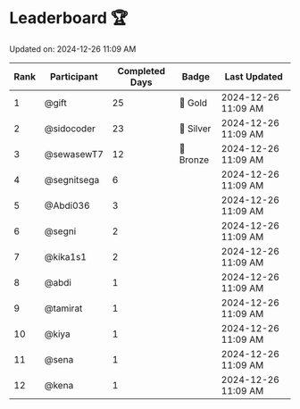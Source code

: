 # Leaderboard 🏆

Updated on: 2024-12-26 11:09 AM

| Rank | Participant       | Completed Days | Badge      | Last Updated         |
|------|-------------------|----------------|------------|----------------------|
| 1    | @gift             | 25             | 🏅 Gold     | 2024-12-26 11:09 AM |
| 2    | @sidocoder        | 23             | 🥈 Silver   | 2024-12-26 11:09 AM |
| 3    | @sewasewT7        | 12             | 🥉 Bronze   | 2024-12-26 11:09 AM |
| 4    | @segnitsega       | 6              |            | 2024-12-26 11:09 AM |
| 5    | @Abdi036          | 3              |            | 2024-12-26 11:09 AM |
| 6    | @segni            | 2              |            | 2024-12-26 11:09 AM |
| 7    | @kika1s1          | 2              |            | 2024-12-26 11:09 AM |
| 8    | @abdi             | 1              |            | 2024-12-26 11:09 AM |
| 9    | @tamirat          | 1              |            | 2024-12-26 11:09 AM |
| 10   | @kiya             | 1              |            | 2024-12-26 11:09 AM |
| 11   | @sena             | 1              |            | 2024-12-26 11:09 AM |
| 12   | @kena             | 1              |            | 2024-12-26 11:09 AM |
